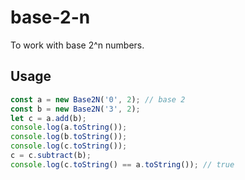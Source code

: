 # base-2-n

To work with base 2^n numbers.

## Usage

```js
const a = new Base2N('0', 2); // base 2
const b = new Base2N('3', 2);
let c = a.add(b);
console.log(a.toString());
console.log(b.toString());
console.log(c.toString()); 
c = c.subtract(b);
console.log(c.toString() == a.toString()); // true
```
